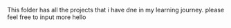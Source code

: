 This folder has all the projects that i have dne in my learning journey. please feel free to input more
hello